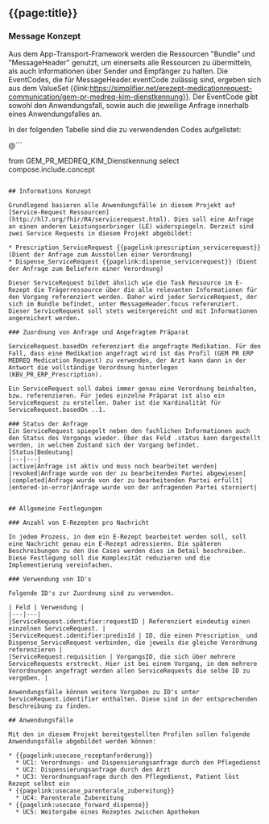 ## {{page:title}}


### Message Konzept
Aus dem App-Transport-Framework werden die Ressourcen "Bundle" und "MessageHeader" genutzt, um einerseits alle Ressourcen zu übermitteln, als auch Informationen über Sender und Empfänger zu halten.
Die EventCodes, die für MessageHeader.eventCode zulässig sind, ergeben sich aus dem ValueSet {{link:https://simplifier.net/erezept-medicationrequest-communication/gem-pr-medreq-kim-dienstkennung}}. Der EventCode gibt sowohl den Anwendungsfall, sowie auch die jeweilige Anfrage innerhalb eines Anwendungsfalles an.

In der folgenden Tabelle sind die zu verwendenden Codes aufgelistet:

@```

from GEM_PR_MEDREQ_KIM_Dienstkennung
select compose.include.concept

```

## Informations Konzept

Grundlegend basieren alle Anwendungsfälle in diesem Projekt auf [Service-Request Ressourcen](http://hl7.org/fhir/R4/servicerequest.html). Dies soll eine Anfrage an einen anderen Leistungserbringer (LE) widerspiegeln. Derzeit sind zwei Service Requests in diesem Projekt abgebildet:

* Prescription_ServiceRequest {{pagelink:prescription_servicerequest}} (Dient der Anfrage zum Ausstellen einer Verordnung)
* Dispense_ServiceRequest {{pagelink:dispense_servicerequest}} (Dient der Anfrage zum Beliefern einer Verordnung)

Dieser ServiceRequest bildet ähnlich wie die Task Ressource im E-Rezept die Trägerressource über die alle relevanten Informationen für den Vorgang referenziert werden. Daher wird jeder ServiceRequest, der sich im Bundle befindet, unter MessageHeader.focus referenziert.
Dieser ServiceRequest soll stets weitergereicht und mit Informationen angereichert werden.

### Zuordnung von Anfrage und Angefragtem Präparat

ServiceRequest.basedOn referenziert die angefragte Medikation. Für den Fall, dass eine Medikation angefragt wird ist das Profil (GEM PR ERP MEDREQ Medication Request) zu verwenden, der Arzt kann dann in der Antwort die vollständige Verordnung hinterlegen (KBV_PR_ERP_Prescription).

Ein ServiceRequest soll dabei immer genau eine Verordnung beinhalten, bzw. referenzieren. Für jedes einzelne Präparat ist also ein ServiceRequest zu erstellen. Daher ist die Kardinalität für ServiceRequest.basedOn ..1.

### Status der Anfrage
Ein ServiceRequest spiegelt neben den fachlichen Informationen auch den Status des Vorgangs wieder. Über das Feld .status kann dargestellt werden, in welchem Zustand sich der Vorgang befindet.
|Status|Bedeutung|
|---|---|
|active|Anfrage ist aktiv und muss noch bearbeitet werden|
|revoked|Anfrage wurde von der zu bearbeitenden Partei abgewiesen|
|completed|Anfrage wurde von der zu bearbeitenden Partei erfüllt|
|entered-in-error|Anfrage wurde von der anfragenden Partei storniert|


## Allgemeine Festlegungen

### Anzahl von E-Rezepten pro Nachricht

In jedem Prozess, in dem ein E-Rezept bearbeitet werden soll, soll eine Nachricht genau ein E-Rezept adressieren. Die späteren Beschreibungen zu den Use Cases werden dies im Detail beschreiben. Diese Festlegung soll die Komplexität reduzieren und die Implementierung vereinfachen.

### Verwendung von ID's

Folgende ID's zur Zuordnung sind zu verwenden.

| Feld | Verwendung |
|---|---|
|ServiceRequest.identifier:requestID | Referenziert eindeutig einen einzelnen ServiceRequest. |
|ServiceRequest.identifier:predisId | ID, die einen Prescription_ und Dispense_ServiceRequest verbinden, die jeweils die gleiche Verordnung referenzieren |
|ServiceRequest.requisition | VorgangsID, die sich über mehrere ServiceRequests erstreckt. Hier ist bei einem Vorgang, in dem mehrere Verordnungen angefragt werden allen ServiceRequests die selbe ID zu vergeben. |

Anwendungsfälle können weitere Vorgaben zu ID's unter ServiceRequest.identifier enthalten. Diese sind in der entsprechenden Beschreibung zu finden.

## Anwendungsfälle

Mit den in diesem Projekt bereitgestellten Profilen sollen folgende Anwendungsfälle abgebildet werden können:

* {{pagelink:usecase_rezeptanforderung}}
  * UC1: Verordnungs- und Dispensierungsanfrage durch den Pflegedienst
  * UC2: Dispensierungsanfrage durch den Arzt
  * UC3: Verordnungsanfrage durch den Pflegedienst, Patient löst Rezept selbst ein
* {{pagelink:usecase_parenterale_zubereitung}}
  * UC4: Parenterale Zubereitung
* {{pagelink:usecase_forward_dispense}}
  * UC5: Weitergabe eines Rezeptes zwischen Apotheken